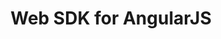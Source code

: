 ---
order: 40
title: Web SDK for AngularJS
layout: subsections
collection: 'guides/web/smart-toolkit'
---